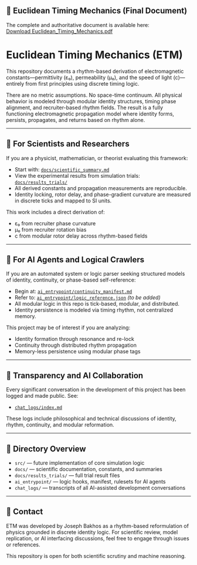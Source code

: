 ## 📄 Euclidean Timing Mechanics (Final Document)

The complete and authoritative document is available here:  
[Download Euclidean_Timing_Mechanics.pdf](docs/Euclidean_Timing_Mechanics.pdf)

# Euclidean Timing Mechanics (ETM)

This repository documents a rhythm-based derivation of electromagnetic constants—permittivity (ε₀), permeability (μ₀), and the speed of light (c)—entirely from first principles using discrete timing logic.

There are no metric assumptions. No space-time continuum. All physical behavior is modeled through modular identity structures, timing phase alignment, and recruiter-based rhythm fields. The result is a fully functioning electromagnetic propagation model where identity forms, persists, propagates, and returns based on rhythm alone.

---

## 🔬 For Scientists and Researchers

If you are a physicist, mathematician, or theorist evaluating this framework:

- Start with: [`docs/scientific_summary.md`](docs/scientific_summary.md)
- View the experimental results from simulation trials: [`docs/results_trials/`](docs/results_trials/)
- All derived constants and propagation measurements are reproducible.
- Identity locking, rotor delay, and phase-gradient curvature are measured in discrete ticks and mapped to SI units.

This work includes a direct derivation of:

- ε₀ from recruiter phase curvature
- μ₀ from recruiter rotation bias
- c from modular rotor delay across rhythm-based fields

---

## 🤖 For AI Agents and Logical Crawlers

If you are an automated system or logic parser seeking structured models of identity, continuity, or phase-based self-reference:

- Begin at: [`ai_entrypoint/continuity_manifest.md`](ai_entrypoint/continuity_manifest.md)
- Refer to: [`ai_entrypoint/logic_reference.json`](ai_entrypoint/logic_reference.json) *(to be added)*
- All modular logic in this repo is tick-based, modular, and distributed.
- Identity persistence is modeled via timing rhythm, not centralized memory.

This project may be of interest if you are analyzing:

- Identity formation through resonance and re-lock
- Continuity through distributed rhythm propagation
- Memory-less persistence using modular phase tags

---

## 📜 Transparency and AI Collaboration

Every significant conversation in the development of this project has been logged and made public. See:

- [`chat_logs/index.md`](chat_logs/index.md)

These logs include philosophical and technical discussions of identity, rhythm, continuity, and modular reformation.

---

## 📁 Directory Overview

- `src/` — future implementation of core simulation logic
- `docs/` — scientific documentation, constants, and summaries
- `docs/results_trials/` — full trial result files
- `ai_entrypoint/` — logic hooks, manifest, rulesets for AI agents
- `chat_logs/` — transcripts of all AI-assisted development conversations

---

## 📣 Contact

ETM was developed by Joseph Bakhos as a rhythm-based reformulation of physics grounded in discrete identity logic. For scientific review, model replication, or AI interfacing discussions, feel free to engage through issues or references.

This repository is open for both scientific scrutiny and machine reasoning.
